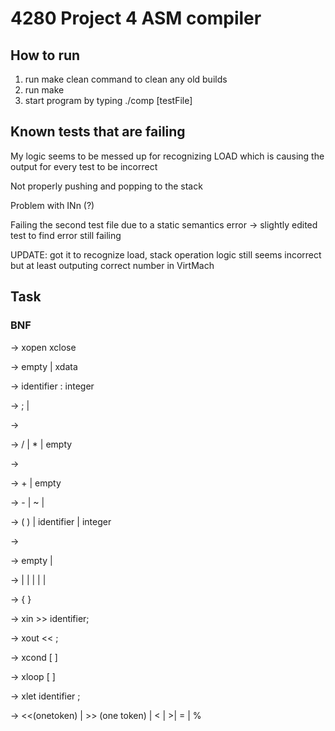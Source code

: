 # 4280 Project 4 ASM compiler

## How to run
1. run make clean command to clean any old builds
2. run make
3. start program by typing ./comp [testFile]

## Known tests that are failing

My logic seems to be messed up for recognizing LOAD which is causing the output for every test to be incorrect

Not properly pushing and popping to the stack

Problem with INn (?)

Failing the second test file due to a static semantics error -> slightly edited test to find error still failing

UPDATE: got it to recognize load, stack operation logic still seems incorrect but at least outputing correct number in VirtMach

## Task

### BNF

<program> -> <vars> xopen <stats> xclose

<vars>    -> empty | xdata <varList>

<varList> -> identifier : integer <Y>

<Y>       -> ; | <varList>

<exp>     -> <M> <X>

<X>       -> / <exp> | * <exp> | empty

<M>       -> <N> <Z>

<Z>       -> + <M> | empty

<N>       -> <R> - <N> | ~<N> | <R>

<R>       -> ( <exp> ) | identifier | integer

<stats>   -> <stat> <mStat>

<mStat>   -> empty | <stat> <mStat>

<stat>    -> <in> | <out> | <block> | <if> | <loop> | <assign>

<block>   -> {<vars> <stats>}

<in>      -> xin >> identifier;

<out>     -> xout << <exp>;

<if>      -> xcond [<exp> <RO> <exp>] <stat>

<loop>    -> xloop [<exp> <RO> <exp>] <stat>

<assign>  -> xlet identifier <exp>;

<R0>      -> <<(onetoken) | >> (one token) | < | >| = | %

